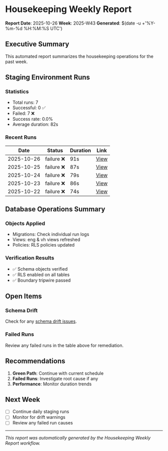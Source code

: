 # Housekeeping Weekly Report

**Report Date**: 2025-10-26
**Week**: 2025-W43
**Generated**: $(date -u +'%Y-%m-%d %H:%M:%S UTC')

## Executive Summary

This automated report summarizes the housekeeping operations for the past week.

## Staging Environment Runs

### Statistics
- Total runs: 7
- Successful: 0 ✅
- Failed: 7 ❌
- Success rate: 0.0%
- Average duration: 82s

### Recent Runs
| Date | Status | Duration | Link |
|------|--------|----------|------|
| 2025-10-26 | failure ❌ | 91s | [View](https://github.com/rickfelix/EHG_Engineer/actions/runs/18812256036) |
| 2025-10-25 | failure ❌ | 87s | [View](https://github.com/rickfelix/EHG_Engineer/actions/runs/18797391591) |
| 2025-10-24 | failure ❌ | 79s | [View](https://github.com/rickfelix/EHG_Engineer/actions/runs/18768462025) |
| 2025-10-23 | failure ❌ | 86s | [View](https://github.com/rickfelix/EHG_Engineer/actions/runs/18736425904) |
| 2025-10-22 | failure ❌ | 74s | [View](https://github.com/rickfelix/EHG_Engineer/actions/runs/18704306284) |

## Database Operations Summary

### Objects Applied
- Migrations: Check individual run logs
- Views: eng & vh views refreshed
- Policies: RLS policies updated

### Verification Results
- ✅ Schema objects verified
- ✅ RLS enabled on all tables
- ✅ Boundary tripwire passed

## Open Items

### Schema Drift
Check for any [schema drift issues](../../issues?q=is%3Aissue+label%3Aschema-drift).

### Failed Runs
Review any failed runs in the table above for remediation.

## Recommendations

1. **Green Path**: Continue with current schedule
2. **Failed Runs**: Investigate root cause if any
3. **Performance**: Monitor duration trends

## Next Week

- [ ] Continue daily staging runs
- [ ] Monitor for drift warnings
- [ ] Review any failed run causes

---

*This report was automatically generated by the Housekeeping Weekly Report workflow.*
